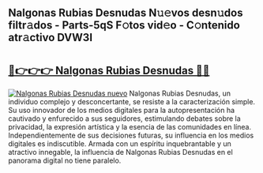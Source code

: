 ## Nalgonas Rubias Desnudas N𝚞𝚎vos desn𝚞dos filtr𝚊dos - Parts-5qS F𝚘tos vid𝚎o - C𝚘ntenido atr𝚊ctivo DVW3I

# <h2><a href="http://mb4dtrg.tromn.icu/?c=Nalgonas+Rubias+Desnudas">🔗👉👉👉 Nalgonas Rubias Desnudas 🔗🔗</a></h2>

[![Nalgonas Rubias Desnudas nuevo](https://i.imgur.com/pEAQMta.gif)](http://mb4dtrg.tromn.icu/?c=Nalgonas+Rubias+Desnudas)
Nalgonas Rubias Desnudas, un individuo complejo y desconcertante, se resiste a la caracterización simple. Su uso innovador de los medios digitales para la autopresentación ha cautivado y enfurecido a sus seguidores, estimulando debates sobre la privacidad, la expresión artística y la esencia de las comunidades en línea. Independientemente de sus decisiones futuras, su influencia en los medios digitales es indiscutible. Armada con un espíritu inquebrantable y un atractivo innegable, la influencia de Nalgonas Rubias Desnudas en el panorama digital no tiene paralelo.

